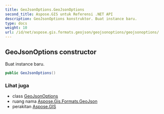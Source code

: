 ```yaml
---
title: GeoJsonOptions.GeoJsonOptions
second_title: Aspose.GIS untuk Referensi .NET API
description: GeoJsonOptions konstruktor. Buat instance baru.
type: docs
weight: 10
url: /id/net/aspose.gis.formats.geojson/geojsonoptions/geojsonoptions/
---
```

## GeoJsonOptions constructor

Buat instance baru.

```csharp
public GeoJsonOptions()
```

### Lihat juga

* class [GeoJsonOptions](../)
* ruang nama [Aspose.Gis.Formats.GeoJson](../../geojsonoptions/)
* perakitan [Aspose.GIS](../../../)


